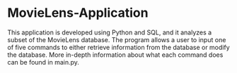# MovieLens-Application

This application is developed using Python and SQL, and it analyzes a subset of the MovieLens database. The program allows a user to input
one of five commands to either retrieve information from the database or modify the database. More in-depth information about what each
command does can be found in main.py. 
